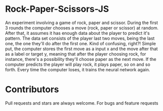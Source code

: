 # Rock-Paper-Scissors-JS

An experiment involving a game of rock, paper and scissor. During the first 3 rounds the computer chooses a move (rock, paper or scissor) at random. After that, it assumes it has enough data about the player to predict it's pattern. The data set consists of the player last two moves, being the last one, the one they'll do after the first one. Kind of confusing, right?! Simple put, the computer stores the first move as a input x and the move after that as a label or target y, meaning that after the player choosing rock, for instance, there's a possibility they'll choose paper as the next move. If the computer predicts the player will play rock, it plays paper, so on and so forth. Every time the computer loses, it trains the neural network again.


# Contributors

Pull requests and stars are always welcome. For bugs and feature requests
